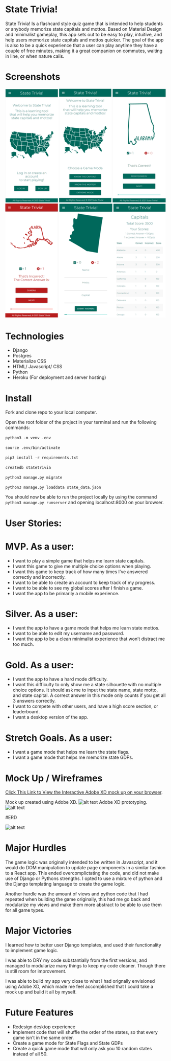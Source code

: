 # State Trivia!
State Trivia! Is a flashcard style quiz game that is intended to help students or anybody memorize state capitals and mottos. 
Based on Material Design and minimalist gameplay, this app sets out to be easy to play, intuitive, and help users memorize state capitals and mottos quicker. 
The goal of the app is also to be a quick experience that a user can play anytime they have a couple of free minutes, making it a great companion on commutes, waiting in line, or when nature calls.

# Screenshots
![alt text](https://github.com/rauldtrejo/stateTrivia/blob/main/main_app/static/images/screenshots1.PNG?raw=true)
![alt text](https://github.com/rauldtrejo/stateTrivia/blob/main/main_app/static/images/screenshots2.PNG?raw=true)


# Technologies

* Django
* Postgres
* Materialize CSS
* HTML/ Javascript/ CSS
* Python
* Heroku (For deployment and server hosting)

# Install 
Fork and clone repo to your local computer.

Open the root folder of the project in your terminal and run the following commands:

```python3 -m venv .env```

```source .env/bin/activate``` 

```pip3 install -r requirements.txt```

```createdb statetrivia```

```python3 manage.py migrate```

```python3 manage.py loaddata state_data.json```

You should now be able to run the project locally by using the command ```python3 manage.py runserver``` and opening localhost:8000 on your browser.

# User Stories:

# MVP. As a user:
* I want to play a simple game that helps me learn state capitals.
* I want this game to give me multiple choice options when playing.
* I want this game to keep track of how many times I’ve answered correctly and incorrectly.
* I want to be able to create an account to keep track of my progress.
* I want to be able to see my global scores after I finish a game.
* I want the app to be primarily a mobile experience.

# Silver. As a user:
* I want the app to have a game mode that helps me learn state mottos.
* I want to be able to edit my username and password.
* I want the app to be a clean minimalist experience that won’t distract me too much.

# Gold. As a user:
* I want the app to have a hard mode difficulty.
* I want this difficulty to only show me a state silhouette with no multiple choice options. It should ask me to input the state name, state motto, and state capital. A correct answer in this mode only counts if you get all 3 answers correctly.
* I want to compete with other users, and have a high score section, or leaderboard.
* I want a desktop version of the app.


# Stretch Goals. As a user:
* I want a game mode that helps me learn the state flags.
* I want a game mode that helps me memorize state GDPs.

# Mock Up / Wireframes

[Click This Link to View the Interactive Adobe XD mock up on your browser](https://xd.adobe.com/view/8433e3eb-0b53-4677-b733-88eca7fca1e5-d160/?fullscreen "Title").

Mock up created using Adobe XD.
![alt text](https://github.com/rauldtrejo/stateTrivia/blob/main/main_app/static/images/State%20Trivia%20Mock%20Up.PNG?raw=true)
Adobe XD prototyping.
![alt text](https://github.com/rauldtrejo/stateTrivia/blob/main/main_app/static/images/State%20Trivia%20Mock%20Up%20Prototyping.PNG?raw=true)

#ERD 

![alt text](https://github.com/rauldtrejo/stateTrivia/blob/main/main_app/static/images/erd.PNG?raw=true)


# Major Hurdles
The game logic was originally intended to be written in Javascript, and it would do DOM manipulation to update page components in a similar fashion to a React app. This ended overcomplictating the code, and did not make use of Django or Pythons strengths. I opted to use a mixture of python and the Django templating language to create the game logic. 

Another hurdle was the amount of views and python code that I had repeated when building the game originally, this had me go back and modularize my views and make them more abstract to be able to use them for all game types.

# Major Victories
I learned how to better user Django templates, and used their functionality to implement game logic.

I was able to DRY my code substantially from the first versions, and managed to modularize many things to keep my code cleaner. Though there is still room for improvement.

I was able to build my app very close to what I had orignally envisioned using Adobe XD, which made me feel accomplished that I could take a mock up and build it all by myself.
# Future Features
* Redesign desktop experience
* Implement code that will shuffle the order of the states, so that every game isn't in the same order.
* Create a game mode for State Flags and State GDPs
* Create a quick game mode that will only ask you 10 random states instead of all 50.
